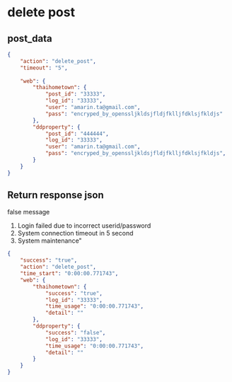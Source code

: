 # delete post



## post_data
~~~json
{
    "action": "delete_post",
    "timeout": "5",
    
    "web": {
        "thaihometown": {
            "post_id": "33333",
            "log_id": "33333",
            "user": "amarin.ta@gmail.com",
            "pass": "encryped_by_openssljkldsjfldjfklljfdklsjfkldjs"
        },
        "ddproperty": {  
            "post_id": "444444",
            "log_id": "33333",
            "user": "amarin.ta@gmail.com",
            "pass": "encryped_by_openssljkldsjfldjfklljfdklsjfkldjs",
        }
    }
}
~~~

## Return response json
false message

1. Login failed due to incorrect userid/password
2. System connection timeout in 5 second
3. System maintenance"

~~~json
{
    "success": "true",
    "action": "delete_post",
    "time_start": "0:00:00.771743",
    "web": {
        "thaihometown": {
            "success": "true",      
            "log_id": "33333",
            "time_usage": "0:00:00.771743",
            "detail": ""
        },
        "ddproperty": {
            "success": "false",
            "log_id": "33333",
            "time_usage": "0:00:00.771743",
            "detail": ""
        }
    }
}
~~~
